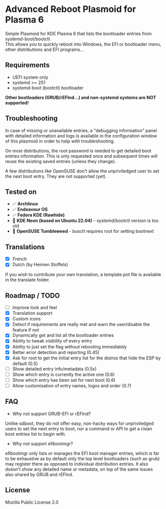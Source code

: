 # Advanced Reboot Plasmoid for Plasma 6

Simple Plasmoid for KDE Plasma 6 that lists the bootloader entries from systemd-boot/bootctl.  
This allows you to quickly reboot into Windows, the EFI or bootloader menu, other distributions and EFI programs...

## Requirements

- UEFI system only
- systemd >= 251
- systemd-boot (bootctl) bootloader

**Other bootloaders (GRUB/rEFInd...) and non-systemd systems are NOT supported!**

## Troubleshooting

In case of missing or unavailable entries, a "debugging information" panel with detailed information and logs is available in the configuration window of this plasmoid in order to help with troubleshooting.


On most distributions, the root password is needed to get detailed boot entries information. This is only requested once and subsequent times will reuse the existing saved entries (unless they change).


A few distributions like OpenSUSE don't allow the unpriviledged user to set the next boot entry. They are not supported (yet).

## Tested on

- ✅ **Archlinux**
- ✅ **Endeavour OS**
- ✅ **Fedora KDE (Rawhide)**
- 🚫 **KDE Neon (based on Ubuntu 22.04)** - systemd/bootctl version is too old
- 🚫 **OpenSUSE Tumbleweed** - busctl requires root for setting bootnext

## Translations

- [X] French
- [X] Dutch (by Heimen Stoffels)

If you wish to contribute your own translation, a template.pot file is available in the translate folder.

## Roadmap / TODO

- [ ] Improve look and feel
- [X] Translation support
- [X] Custom icons
- [X] Detect if requirements are really met and warn the user/disable the feature if not
- [X] Dynamically get and list all the bootloader entries
- [X] Ability to tweak visibility of every entry
- [X] Ability to just set the flag without rebooting immediately
- [X] Better error detection and reporting (0.45)
- [X] Ask for root to get the initial entry list for the distros that hide the ESP by default (0.5)
- [ ] Show detailed entry info/metadata (0.5x)
- [ ] Show which entry is currently the active one (0.6)
- [ ] Show which entry has been set for next boot (0.6)
- [ ] Allow customisation of entry names, logos and order (0.7)

## FAQ

- Why not support GRUB-EFI or rEFInd?

Unlike sdboot, they do not offer easy, non-hacky ways for unpriviledged users to set the next entry to boot, nor a command or API to get a clean boot entries list to begin with.

- Why not support efibootmgr?

efibootmgr only lists or manages the EFI boot manager entries, which is far to be exhaustive as by default only the top level bootloaders (such as grub) may register there as opposed to individual distribution entries. It also doesn't show any detailed name or metadata, on top of the same issues also shared by GRUB and rEFInd.

## License

Mozilla Public License 2.0
